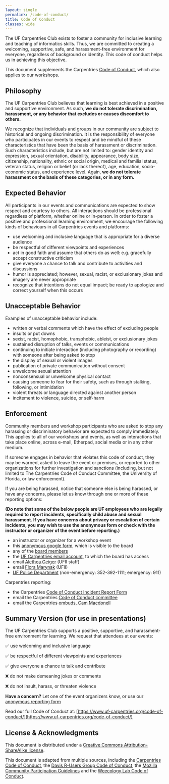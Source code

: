 ```yaml
---
layout: single
permalink: /code-of-conduct/
title: Code of Conduct
classes: wide
---
```


The UF Carpentries Club exists to foster a community for inclusive learning and teaching of informatics skills. Thus, we are committed to creating a welcoming, supportive, safe, and harassment-free environment for everyone, regardless of background or identity. This code of conduct helps us in achieving this objective.

This document supplements the Carpentries [Code of Conduct](https://docs.carpentries.org/topic_folders/policies/code-of-conduct.html), which also applies to our workshops.

## Philosophy

The UF Carpentries Club believes that learning is best achieved in a positive and supportive environment. As such, **we do not tolerate discrimination, harassment, or any behavior that excludes or causes discomfort to others.**

We recognize that individuals and groups in our community are subject to historical and ongoing discrimination. It is the responsibility of everyone who participates in our events to respect and be mindful of these characteristics that have been the basis of harassment or discrimination. Such characteristics include, but are not limited to: gender identity and expression, sexual orientation, disability, appearance, body size, citizenship, nationality, ethnic or social origin, medical and familial status, veteran status, religion or belief (or lack thereof), age, education, socio-economic status, and experience level. Again, **we do not tolerate harassment on the basis of these categories, or in any form.**

## Expected Behavior

All participants in our events and communications are expected to show respect and courtesy to others. All interactions should be professional regardless of platform, whether online or in-person. In order to foster a positive and professional learning environment, we encourage the following kinds of behaviours in all Carpentries events and platforms:

* use welcoming and inclusive language that is appropriate for a diverse audience
* be respectful of different viewpoints and experiences
* act in good faith and assume that others do as well: e.g. gracefully accept constructive criticism
* give everyone a chance to talk and contribute to activities and discussions
* humor is appreciated; however, sexual, racist, or exclusionary jokes and imagery are never appropriate
* recognize that intentions do not equal impact; be ready to apologize and correct yourself when this occurs

## Unacceptable Behavior

Examples of unacceptable behavior include:

* written or verbal comments which have the effect of excluding people
* insults or put downs
* sexist, racist, homophobic, transphobic, ableist, or exclusionary jokes
* sustained disruption of talks, events or communications
* continuing to initiate interaction (including photography or recording) with someone after being asked to stop
* the display of sexual or violent images
* publication of private communication without consent
* unwelcome sexual attention
* nonconsensual or unwelcome physical contact
* causing someone to fear for their safety, such as through stalking, following, or intimidation
* violent threats or language directed against another person
* incitement to violence, suicide, or self-harm

## Enforcement

Community members and workshop participants who are asked to stop any harassing or discriminatory behavior are expected to comply immediately. This applies to all of our workshops and events, as well as interactions that take place online, across e-mail, Etherpad, social media or in any other medium.

If someone engages in behavior that violates this code of conduct, they may be warned, asked to leave the event or premises, or reported to other organizations for further investigation and sanctions (including, but not limited to The Carpentries Code of Conduct Committee, the University of Florida, or law enforcement). 

If you are being harassed, notice that someone else is being harassed, or have any concerns, please let us know through one or more of these reporting options:

**(Do note that some of the below people are UF employees who are legally required to report incidents, specifically child abuse and sexual harassment. If you have concerns about privacy or escalation of certain incidents, you may wish to use the anonymous form or check with the instructor or organizer of the event before reporting.)**

* an instructor or organizer for a workshop event
* this [anonymous google form](https://docs.google.com/forms/d/e/1FAIpQLSdFLEqHCUhH-ONEnNp-ewycXD6pa1CeDGRp4m4bZjodibMuPw/viewform?usp=sf_link), which is visible to the board
* any of the [board members](https://www.uf-carpentries.org/governance/)
* the [UF Carpentries email account](mailto:ufcarpentries@googlegroups.com), to which the board has access
* email [Alethea Geiger](mailto:ageiger0213@ufl.edu) (UFII staff)
* email [Flora Marynak](mailto:flora.marynak@ufl.edu) (UFII)
* [UF Police Department](https://police.ufl.edu/contact/) (non-emergency: 352-392-1111; emergency: 911)

Carpentries reporting:
* the Carpentries [Code of Conduct Incident Report Form](https://goo.gl/forms/KoUfO53Za3apOuOK2)
* email the Carpentries [Code of Conduct committee](mailto:coc@carpentries.org)
* email the Carpentries [ombuds, Cam Macdonell](mailto:confidential@carpentries.org)

## Summary Version (for use in presentations)

The UF Carpentries Club supports a positive, supportive, and harassment-free environment for learning. We request that attendees at our events:

:white_check_mark: use welcoming and inclusive language

:white_check_mark: be respectful of different viewpoints and experiences

:white_check_mark: give everyone a chance to talk and contribute

:x: do not make demeaning jokes or comments

:x: do not insult, harass, or threaten violence

**Have a concern?** Let one of the event organizers know, or use our [anonymous reporting form](https://docs.google.com/forms/d/e/1FAIpQLSdFLEqHCUhH-ONEnNp-ewycXD6pa1CeDGRp4m4bZjodibMuPw/viewform?usp=sf_link)

Read our full Code of Conduct at: [https://www.uf-carpentries.org/code-of-conduct/](https://www.uf-carpentries.org/code-of-conduct/)

## License & Acknowledgments
This document is distributed under a [Creative Commons Attribution-ShareAlike license](https://creativecommons.org/licenses/by-sa/3.0/).

This document is adapted from multiple sources, including the [Carpentries Code of Conduct](https://docs.carpentries.org/topic_folders/policies/code-of-conduct.html), the [Davis R-Users Group Code of Conduct](https://d-rug.github.io/code-of-conduct.html), the [Mozilla Community Participation Guidelines](https://www.mozilla.org/en-US/about/governance/policies/participation/) and the [Weecology Lab Code of Conduct](https://github.com/weecology/lab-wiki/wiki/WEecology:-Code-of-Conduct).
